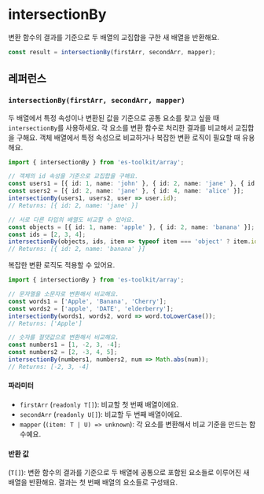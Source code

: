 # intersectionBy

변환 함수의 결과를 기준으로 두 배열의 교집합을 구한 새 배열을 반환해요.

```typescript
const result = intersectionBy(firstArr, secondArr, mapper);
```

## 레퍼런스

### `intersectionBy(firstArr, secondArr, mapper)`

두 배열에서 특정 속성이나 변환된 값을 기준으로 공통 요소를 찾고 싶을 때 `intersectionBy`를 사용하세요. 각 요소를 변환 함수로 처리한 결과를 비교해서 교집합을 구해요. 객체 배열에서 특정 속성으로 비교하거나 복잡한 변환 로직이 필요할 때 유용해요.

```typescript
import { intersectionBy } from 'es-toolkit/array';

// 객체의 id 속성을 기준으로 교집합을 구해요.
const users1 = [{ id: 1, name: 'john' }, { id: 2, name: 'jane' }, { id: 3, name: 'bob' }];
const users2 = [{ id: 2, name: 'jane' }, { id: 4, name: 'alice' }];
intersectionBy(users1, users2, user => user.id);
// Returns: [{ id: 2, name: 'jane' }]

// 서로 다른 타입의 배열도 비교할 수 있어요.
const objects = [{ id: 1, name: 'apple' }, { id: 2, name: 'banana' }];
const ids = [2, 3, 4];
intersectionBy(objects, ids, item => typeof item === 'object' ? item.id : item);
// Returns: [{ id: 2, name: 'banana' }]
```

복잡한 변환 로직도 적용할 수 있어요.

```typescript
import { intersectionBy } from 'es-toolkit/array';

// 문자열을 소문자로 변환해서 비교해요.
const words1 = ['Apple', 'Banana', 'Cherry'];
const words2 = ['apple', 'DATE', 'elderberry'];
intersectionBy(words1, words2, word => word.toLowerCase());
// Returns: ['Apple']

// 숫자를 절댓값으로 변환해서 비교해요.
const numbers1 = [1, -2, 3, -4];
const numbers2 = [2, -3, 4, 5];
intersectionBy(numbers1, numbers2, num => Math.abs(num));
// Returns: [-2, 3, -4]
```

#### 파라미터

- `firstArr` (`readonly T[]`): 비교할 첫 번째 배열이에요.
- `secondArr` (`readonly U[]`): 비교할 두 번째 배열이에요.
- `mapper` (`(item: T | U) => unknown`): 각 요소를 변환해서 비교 기준을 만드는 함수예요.

#### 반환 값

(`T[]`): 변환 함수의 결과를 기준으로 두 배열에 공통으로 포함된 요소들로 이루어진 새 배열을 반환해요. 결과는 첫 번째 배열의 요소들로 구성돼요.